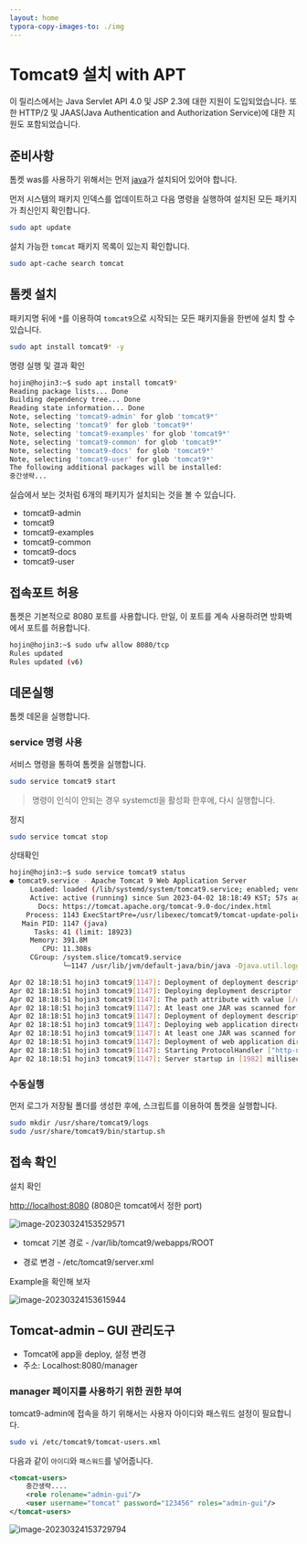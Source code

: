```yaml
---
layout: home
typora-copy-images-to: ./img
---
```


# Tomcat9 설치 with APT
이 릴리스에서는 Java Servlet API 4.0 및 JSP 2.3에 대한 지원이 도입되었습니다. 또한 HTTP/2 및 JAAS(Java Authentication and Authorization Service)에 대한 지원도 포함되었습니다.

## 준비사항
톰켓 was를 사용하기 위해서는 먼저 [java](/dev/java)가 설치되어 있어야 합니다.

먼저 시스템의 패키지 인덱스를 업데이트하고 다음 명령을 실행하여 설치된 모든 패키지가 최신인지 확인합니다.

```bash
sudo apt update
```

설치 가능한 `tomcat` 패키지 목록이 있는지 확인합니다.

```bash
sudo apt-cache search tomcat
```


## 톰켓 설치
패키지명 뒤에 `*`를 이용하여 `tomcat9`으로 시작되는 모든 패키지들을 한번에 설치 할 수 있습니다.

```bash
sudo apt install tomcat9* -y
```

명령 실행 및 결과 확인
```bash
hojin@hojin3:~$ sudo apt install tomcat9*
Reading package lists... Done
Building dependency tree... Done
Reading state information... Done
Note, selecting 'tomcat9-admin' for glob 'tomcat9*'
Note, selecting 'tomcat9' for glob 'tomcat9*'
Note, selecting 'tomcat9-examples' for glob 'tomcat9*'
Note, selecting 'tomcat9-common' for glob 'tomcat9*'
Note, selecting 'tomcat9-docs' for glob 'tomcat9*'
Note, selecting 'tomcat9-user' for glob 'tomcat9*'
The following additional packages will be installed:
중간생략...
```

실습에서 보는 것처럼 6개의 패키지가 설치되는 것을 볼 수 있습니다.
* tomcat9-admin
* tomcat9
* tomcat9-examples
* tomcat9-common
* tomcat9-docs
* tomcat9-user

## 접속포트 허용
톰켓은 기본적으로 8080 포트를 사용합니다. 만일, 이 포트를 계속 사용하려면 방화벽에서 포트를 허용합니다.

```bash
hojin@hojin3:~$ sudo ufw allow 8080/tcp
Rules updated
Rules updated (v6)
```

## 데몬실행
톰켓 데몬을 실행합니다.

### service 명령 사용
서비스 명령을 통하여 톰켓을 실행합니다.

```bash
sudo service tomcat9 start
```
> 명령이 인식이 안되는 경우 systemctl을 활성화 한후에, 다시 실행합니다.

정지
```bash
sudo service tomcat stop
```

상태확인
```bash
hojin@hojin3:~$ sudo service tomcat9 status
● tomcat9.service - Apache Tomcat 9 Web Application Server
     Loaded: loaded (/lib/systemd/system/tomcat9.service; enabled; vendor preset: enabled)
     Active: active (running) since Sun 2023-04-02 18:18:49 KST; 57s ago
       Docs: https://tomcat.apache.org/tomcat-9.0-doc/index.html
    Process: 1143 ExecStartPre=/usr/libexec/tomcat9/tomcat-update-policy.sh (code=exited, status=0/SUCCES>
   Main PID: 1147 (java)
      Tasks: 41 (limit: 18923)
     Memory: 391.8M
        CPU: 11.308s
     CGroup: /system.slice/tomcat9.service
             └─1147 /usr/lib/jvm/default-java/bin/java -Djava.util.logging.config.file=/var/lib/tomcat9/c>

Apr 02 18:18:51 hojin3 tomcat9[1147]: Deployment of deployment descriptor [/etc/tomcat9/Catalina/localhos>
Apr 02 18:18:51 hojin3 tomcat9[1147]: Deploying deployment descriptor [/etc/tomcat9/Catalina/localhost/do>
Apr 02 18:18:51 hojin3 tomcat9[1147]: The path attribute with value [/docs] in deployment descriptor [/et>
Apr 02 18:18:51 hojin3 tomcat9[1147]: At least one JAR was scanned for TLDs yet contained no TLDs. Enable>
Apr 02 18:18:51 hojin3 tomcat9[1147]: Deployment of deployment descriptor [/etc/tomcat9/Catalina/localhos>
Apr 02 18:18:51 hojin3 tomcat9[1147]: Deploying web application directory [/var/lib/tomcat9/webapps/ROOT]
Apr 02 18:18:51 hojin3 tomcat9[1147]: At least one JAR was scanned for TLDs yet contained no TLDs. Enable>
Apr 02 18:18:51 hojin3 tomcat9[1147]: Deployment of web application directory [/var/lib/tomcat9/webapps/R>
Apr 02 18:18:51 hojin3 tomcat9[1147]: Starting ProtocolHandler ["http-nio-8080"]
Apr 02 18:18:51 hojin3 tomcat9[1147]: Server startup in [1982] milliseconds
```

### 수동실행
먼저 로그가 저장될 폴더를 생성한 후에, 스크립트를 이용하여 톰켓을 실행합니다.

```bash
sudo mkdir /usr/share/tomcat9/logs
sudo /usr/share/tomcat9/bin/startup.sh
```

## 접속 확인

설치 확인

[http://localhost:8080](http://localhost:8080/) (8080은 tomcat에서 정한 port)

![image-20230324153529571](../img/image-20230324153529571.png)


* tomcat 기본 경로 - /var/lib/tomcat9/webapps/ROOT

* 경로 변경 - /etc/tomcat9/server.xml

Example을 확인해 보자

![image-20230324153615944](../img/image-20230324153615944.png)


## Tomcat-admin – GUI 관리도구

* Tomcat에 app을 deploy, 설정 변경
* 주소: Localhost:8080/manager

### manager 페이지를 사용하기 위한 권한 부여 
tomcat9-admin에 접속을 하기 위해서는 사용자 아이디와 패스워드 설정이 필요합니다.

```bash
sudo vi /etc/tomcat9/tomcat-users.xml
```
다음과 같이 `아이디`와 `패스워드`를 넣어줍니다.

```xml
<tomcat-users>
    중간생략....
    <role rolename="admin-gui"/>
    <user username="tomcat" password="123456" roles="admin-gui"/>
</tomcat-users>
```

![image-20230324153729794](../img/image-20230324153729794.png)